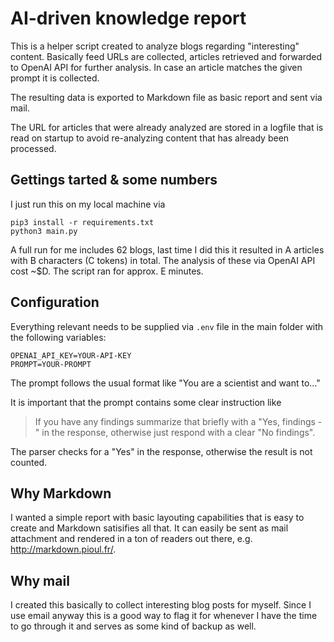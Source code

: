 # AI-driven knowledge report

This is a helper script created to analyze blogs regarding "interesting" content. Basically feed URLs are collected, articles retrieved and forwarded to OpenAI API for further analysis. In case an article matches the given prompt it is collected.

The resulting data is exported to Markdown file as basic report and sent via mail.

The URL for articles that were already analyzed are stored in a logfile that is read on startup to avoid re-analyzing content that has already been processed. 

## Gettings tarted & some numbers

I just run this on my local machine via

    pip3 install -r requirements.txt
    python3 main.py

A full run for me includes 62 blogs, last time I did this it resulted in A articles with B characters (C tokens) in total. The analysis of these via OpenAI API cost ~$D. The script ran for approx. E minutes.

## Configuration

Everything relevant needs to be supplied via `.env` file in the main folder with the following variables:

    OPENAI_API_KEY=YOUR-API-KEY
    PROMPT=YOUR-PROMPT

The prompt follows the usual format like "You are a scientist and want to..."

It is important that the prompt contains some clear instruction like 

> If you have any findings summarize that briefly with a "Yes, findings - " in the response, otherwise just respond with a clear "No findings".

The parser checks for a "Yes" in the response, otherwise the result is not counted.

## Why Markdown

I wanted a simple report with basic layouting capabilities that is easy to create and Markdown satisifies all that. It can easily be sent as mail attachment and rendered in a ton of readers out there, e.g. http://markdown.pioul.fr/. 

## Why mail

I created this basically to collect interesting blog posts for myself. Since I use email anyway this is a good way to flag it for whenever I have the time to go through it and serves as some kind of backup as well.